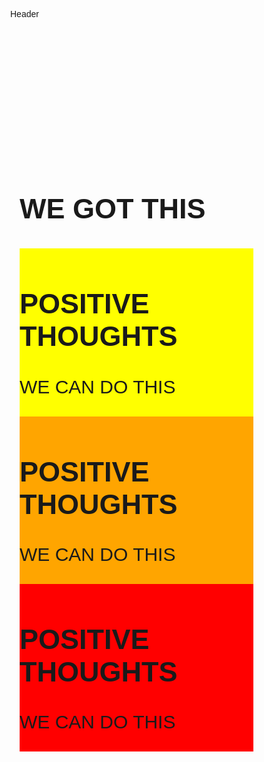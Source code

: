 
<!DOCTYPE html>
<html>
<head>
<meta name="viewport" content="width=device-width, initial-scale=1">
<style>
body { 
  margin: 0;
  font-family: Arial, Helvetica, sans-serif;
}

#header {
  background-color: #f1f1f1;
  padding: 50px 10px;
  color: black;
  text-align: center;
  font-size: 90px; 
  font-weight: bold;
  position: fixed;
  top: 0;
  width: 100%;
  transition: 0.2s;
}
</style>
</head>
<body>

<div id="header">Header</div>

<div style="margin-top:200px;padding:15px 15px 2500px;font-size:30px">
 <style>
* {
  box-sizing: border-box;
}

/* Create three equal columns that floats next to each other */
.column {
  float: left;
  width: 33.33%;
  padding: 10px;
  height: 3000px; /* Should be removed. Only for demonstration */
}

/* Clear floats after the columns */
.row:after {
  content: "";
  display: table;
  clear: both;
}
</style>
</head>
<body>

<h2>WE GOT THIS</h2>

<div class="row">
  <div class="column" style="background-color:yellow;">
    <h2>POSITIVE THOUGHTS</h2>
    <p>WE CAN DO THIS</p>
  </div>
  <div class="column" style="background-color:orange;">
    <h2>POSITIVE THOUGHTS</h2>
    <p>WE CAN DO THIS</p>
  </div>
  <div class="column" style="background-color:red;">
    <h2>POSITIVE THOUGHTS</h2>
    <p>WE CAN DO THIS</p>
  </div>
</div>


</div>

<script>
// When the user scrolls down 50px from the top of the document, resize the header's font size
window.onscroll = function() {scrollFunction()};

function scrollFunction() {
  if (document.body.scrollTop > 50 || document.documentElement.scrollTop > 50) {
    document.getElementById("header").style.fontSize = "30px";
  } else {
    document.getElementById("header").style.fontSize = "90px";
  }
}
</script>

</body>
</html>
